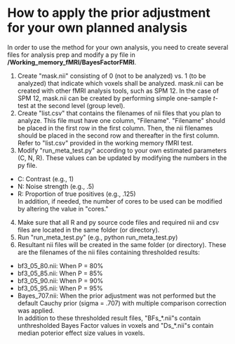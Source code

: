 # How to apply the prior adjustment for your own planned analysis
In order to use the method for your own analysis, you need to create several files for analysis prep and modify a py file in **/Working_memory_fMRI/BayesFactorFMRI**.

1. Create "mask.nii" consisting of 0 (not to be analyzed) vs. 1 (to be analyzed) that indicate which voxels shall be analyzed. mask.nii can be created with other fMRI analysis tools, such as SPM 12. In the case of SPM 12, mask.nii can be created by performing simple one-sample *t*-test at the second level (group level).
2. Create "list.csv" that contains the filenames of nii files that you plan to analyze. This file must have one column, "Filename". "Filename" should be placed in the first row in the first column. Then, the nii filenames should be placed in the second row and thereafter in the first column. Refer to "list.csv" provided in the working memory fMRI test.
3. Modify "run_meta_test.py" according to your own estimated parameters (C, N, R). These values can be updated by modifying the numbers in the py file.
- C: Contrast (e.g., 1)
- N: Noise strength (e.g., .5)
- R: Proportion of true positives (e.g., .125)<br />
In addition, if needed, the number of cores to be used can be modified by altering the value in "cores."
4. Make sure that all R and py source code files and required nii and csv files are located in the same folder (or directory).
5. Run "run_meta_test.py" (e.g., python run_meta_test.py)
6. Resultant nii files will be created in the same folder (or directory). These are the filenames of the nii files containing thresholded results:
- bf3_05_80.nii: When P = 80%
- bf3_05_85.nii: When P = 85%
- bf3_05_90.nii: When P = 90%
- bf3_05_95.nii: When P = 95%
- Bayes_707.nii: When the prior adjustment was not performed but the default Cauchy prior (sigma = .707) with multiple comparison correction was applied.<br />
In addition to these thresholded result files, "BFs_\*.nii"s contain unthresholded Bayes Factor values in voxels and "Ds_\*.nii"s contain median poterior effect size values in voxels.
